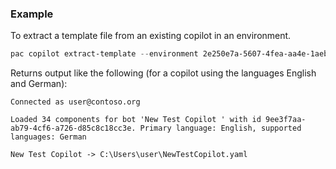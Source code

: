 ### Example

To extract a template file from an existing copilot in an environment.

```PowerShell
pac copilot extract-template --environment 2e250e7a-5607-4fea-aa4e-1aeb7bf79118 --bot 9ee3f7aa-ab79-4cf6-a726-d85c8c18cc3e --templateFileName NewTestCopilot.yaml
```

Returns output like the following (for a copilot using the languages English and German):

```Text
Connected as user@contoso.org

Loaded 34 components for bot 'New Test Copilot ' with id 9ee3f7aa-ab79-4cf6-a726-d85c8c18cc3e. Primary language: English, supported languages: German

New Test Copilot -> C:\Users\user\NewTestCopilot.yaml
```
